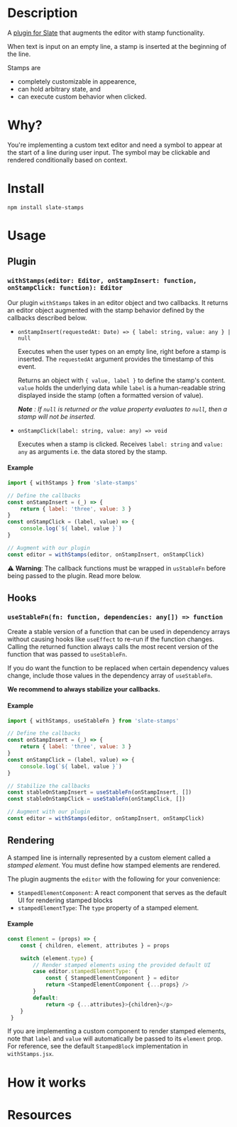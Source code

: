 # Description
A [plugin for Slate](https://docs.slatejs.org/concepts/08-plugins) that augments the editor with stamp functionality.

When text is input on an empty line, a stamp is inserted at the beginning of the line. 

Stamps are
 - completely customizable in appearence,
 - can hold arbitrary state, and 
 - can execute custom behavior when clicked.

# Why?
You're implementing a custom text editor and need a symbol to appear at the start of a line during user input. The symbol may be clickable and rendered conditionally based on context. 

# Install
```
npm install slate-stamps
```

# Usage
## Plugin
### `withStamps(editor: Editor, onStampInsert: function, onStampClick: function): Editor`
Our plugin `withStamps` takes in an editor object and two callbacks. It returns an editor object augmented with the stamp behavior defined by the callbacks described below.

-  `onStampInsert(requestedAt: Date) => { label: string, value: any } | null`
	
	Executes when the user types on an empty line, right before a stamp is inserted. The `requestedAt` argument provides the timestamp of this event.

	Returns an object with `{ value, label }` to define the stamp's content. `value` holds the underlying data while `label` is a human-readable string displayed inside the stamp (often a formatted version of value).
	
	***Note** : If `null` is returned or the value property evaluates to `null`, then a stamp will not be inserted.*

- `onStampClick(label: string, value: any) => void`

	Executes when a stamp is clicked. Receives `label: string` and `value: any` as arguments i.e. the data stored by the stamp.

#### Example
```javascript
import { withStamps } from 'slate-stamps'

// Define the callbacks
const onStampInsert = (_) => {
	return { label: 'three', value: 3 }
}
const onStampClick = (label, value) => {
	console.log(`${ label, value }`)
} 

// Augment with our plugin
const editor = withStamps(editor, onStampInsert, onStampClick)
```

⚠ **Warning**: The callback functions must be wrapped in `usStableFn` before being passed to the plugin. Read more below.


## Hooks
### `useStableFn(fn: function, dependencies: any[]) => function`
Create a stable version of a function that can be used in dependency arrays without causing hooks like `useEffect` to re-run if the function changes. Calling the returned function always calls the most recent version of the function that was passed to `useStableFn`.

 If you do want the function to be replaced when certain dependency values change, include those values in the dependency array of `useStableFn`.

**We recommend to always stabilize your callbacks.**

#### Example

```javascript
import { withStamps, useStableFn } from 'slate-stamps'

// Define the callbacks
const onStampInsert = (_) => {
	return { label: 'three', value: 3 }
}
const onStampClick = (label, value) => {
	console.log(`${ label, value }`)
} 

// Stabilize the callbacks 
const stableOnStampInsert = useStableFn(onStampInsert, [])
const stableOnStampClick = useStableFn(onStampClick, [])

// Augment with our plugin
const editor = withStamps(editor, onStampInsert, onStampClick)
```

## Rendering
A stamped line is internally represented by a custom element called a *stamped element*.
You must define how stamped elements are rendered. 

The plugin augments the `editor` with the following for your convenience:

- `StampedElementComponent`: A react component that serves as the default UI for rendering stamped blocks
- `stampedElementType`: The `type` property of a stamped element.

#### Example
```javascript
const Element = (props) => {
	const { children, element, attributes } = props

    switch (element.type) {
	    // Render stamped elements using the provided default UI
	    case editor.stampedElementType: {
		    const { StampedElementComponent } = editor
		    return <StampedElementComponent {...props} />
		}
		default:
			return <p {...attributes}>{children}</p>
	}
 }
```
If you are implementing a custom component to render stamped elements, note that `label` and `value` will automatically be passed to its `element` prop. For reference, see the default `StampedBlock` implementation in `withStamps.jsx`.

# How it works

# Resources

